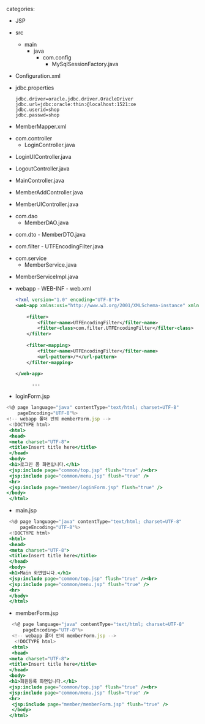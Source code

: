 categories:
  - JSP

- src
    - main
        - java
            - com.config
                - MySqlSessionFactory.java

<script src="https://gist.github.com/jellycodes/6f62d8f629fc420d6d3268bc27f9cc1d.js"></script>
                    
- Configuration.xml
                    
<script src="https://gist.github.com/jellycodes/7953fef4d082c93f666311684752476f.js"></script>
                    
- jdbc.properties
                    
    ```
    jdbc.driver=oracle.jdbc.driver.OracleDriver
    jdbc.url=jdbc:oracle:thin:@localhost:1521:xe
    jdbc.userid=shop
    jdbc.passwd=shop
     ```
                    
 - MemberMapper.xml
                    
<script src="https://gist.github.com/jellycodes/7d546c2ce637813b907b7a52a78c09ab.js"></script>
                    
 - com.controller
     - LoginController.java
                    
<script src="https://gist.github.com/jellycodes/fa40dcaeee0533677df9130c5219fe6d.js"></script>
                    
 - LoginUIController.java
                    
<script src="https://gist.github.com/jellycodes/ec396b2ab058682afd11a184d891a87d.js"></script>
                    
 - LogoutController.java
                    
<script src="https://gist.github.com/jellycodes/a9e366c436297947c94e37b614636042.js"></script>
                    
- MainController.java
                    
<script src="https://gist.github.com/jellycodes/726a03ffe3f351a7034f193adbccde5a.js"></script>
                    
 - MemberAddController.java
                    
<script src="https://gist.github.com/jellycodes/b2e3103088aa3df8298305d97d1c34be.js"></script>
                    
 - MemberUIController.java
                    
<script src="https://gist.github.com/jellycodes/84764d9fb92eaedc690793d81515460c.js"></script>    
                    
- com.dao
     - MemberDAO.java
                    
<script src="https://gist.github.com/jellycodes/8b51ce96289ed9610f256d0fcad01a03.js"></script>
                    
- com.dto
      - MemberDTO.java
                    
<script src="https://gist.github.com/jellycodes/0ef4719298daffde3234594ddac667c7.js"></script>
                    
- com.filter
      - UTFEncodingFilter.java
                    
<script src="https://gist.github.com/jellycodes/2d3d762224a28712ab6f2921e4319822.js"></script>    
                    
- com.service
     - MemberService.java
                    
<script src="https://gist.github.com/jellycodes/4ee5a6e598301ac672ca32689fdccf4c.js"></script>    
                    
 - MemberServiceImpl.java
                    
<script src="https://gist.github.com/jellycodes/32df6fc7532b587d10421b90a80b60e2.js"></script>    
                    
- webapp
      - WEB-INF
           - web.xml
                    
    ```xml
    <?xml version="1.0" encoding="UTF-8"?>
    <web-app xmlns:xsi="http://www.w3.org/2001/XMLSchema-instance" xmlns="http://xmlns.jcp.org/xml/ns/javaee" xsi:schemaLocation="http://xmlns.jcp.org/xml/ns/javaee http://xmlns.jcp.org/xml/ns/javaee/web-app_3_1.xsd" id="WebApp_ID" version="3.1">
        
        <filter>
        	<filter-name>UTFEncodingFilter</filter-name>
        	<filter-class>com.filter.UTFEncodingFilter</filter-class>	
        </filter>
                    	
        <filter-mapping>
        	<filter-name>UTFEncodingFilter</filter-name>
        	<url-pattern>/*</url-pattern>
        </filter-mapping>
     	
    </web-app>
     ```
                    
            
            ---
            
 - loginForm.jsp
                
```jsx
<%@ page language="java" contentType="text/html; charset=UTF-8"
    pageEncoding="UTF-8"%>
<!-- webapp 폴더 안의 memberForm.jsp -->
 <!DOCTYPE html>
 <html>
 <head>
 <meta charset="UTF-8">
 <title>Insert title here</title>
 </head>
 <body>
 <h1>로그인 폼 화면입니다.</h1>
 <jsp:include page="common/top.jsp" flush="true" /><br>
 <jsp:include page="common/menu.jsp" flush="true" />
 <hr>
 <jsp:include page="member/loginForm.jsp" flush="true" />
</body>
 </html>
 ```
                
- main.jsp
                
```jsx
 <%@ page language="java" contentType="text/html; charset=UTF-8"
     pageEncoding="UTF-8"%>
 <!DOCTYPE html>
 <html>
 <head>
 <meta charset="UTF-8">
 <title>Insert title here</title>
 </head>
 <body>
 <h1>Main 화면입니다.</h1>
 <jsp:include page="common/top.jsp" flush="true" /><br>
 <jsp:include page="common/menu.jsp" flush="true" />
 <hr>
 </body>
 </html>
 ```
                
- memberForm.jsp
                
```jsx
  <%@ page language="java" contentType="text/html; charset=UTF-8"
      pageEncoding="UTF-8"%>
  <!-- webapp 폴더 안의 memberForm.jsp -->
   <!DOCTYPE html>
  <html>
  <head>
 <meta charset="UTF-8">
 <title>Insert title here</title>
 </head>
 <body>
 <h1>회원등록 화면입니다.</h1>
 <jsp:include page="common/top.jsp" flush="true" /><br>
 <jsp:include page="common/menu.jsp" flush="true" />
 <hr>
  <jsp:include page="member/memberForm.jsp" flush="true" />
  </body>
 </html>
```